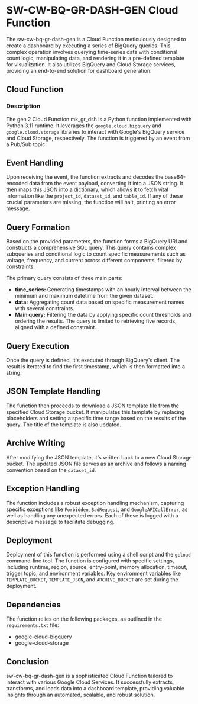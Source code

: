 # SW-CW-BQ-GR-DASH-GEN Cloud Function

The sw-cw-bq-gr-dash-gen is a Cloud Function meticulously designed to create a dashboard by executing a series of BigQuery queries. This complex operation involves querying time-series data with conditional count logic, manipulating data, and rendering it in a pre-defined template for visualization. It also utilizes BigQuery and Cloud Storage services, providing an end-to-end solution for dashboard generation.

## Cloud Function
### Description
The gen 2 Cloud Function mk_gr_dsh is a Python function implemented with Python 3.11 runtime. It leverages the `google.cloud.bigquery` and `google.cloud.storage` libraries to interact with Google's BigQuery service and Cloud Storage, respectively. The function is triggered by an event from a Pub/Sub topic.

## Event Handling
Upon receiving the event, the function extracts and decodes the base64-encoded data from the event payload, converting it into a JSON string. It then maps this JSON into a dictionary, which allows it to fetch vital information like the `project_id`, `dataset_id`, and `table_id`. If any of these crucial parameters are missing, the function will halt, printing an error message.

## Query Formation
Based on the provided parameters, the function forms a BigQuery URI and constructs a comprehensive SQL query. This query contains complex subqueries and conditional logic to count specific measurements such as voltage, frequency, and current across different components, filtered by constraints.

The primary query consists of three main parts:
- **time_series:** Generating timestamps with an hourly interval between the minimum and maximum datetime from the given dataset.
- **data:** Aggregating count data based on specific measurement names with several constraints.
- **Main query:** Filtering the data by applying specific count thresholds and ordering the results.
The query is limited to retrieving five records, aligned with a defined constraint.

## Query Execution
Once the query is defined, it's executed through BigQuery's client. The result is iterated to find the first timestamp, which is then formatted into a string.

## JSON Template Handling
The function then proceeds to download a JSON template file from the specified Cloud Storage bucket. It manipulates this template by replacing placeholders and setting a specific time range based on the results of the query. The title of the template is also updated.

## Archive Writing
After modifying the JSON template, it's written back to a new Cloud Storage bucket. The updated JSON file serves as an archive and follows a naming convention based on the `dataset_id`.

## Exception Handling
The function includes a robust exception handling mechanism, capturing specific exceptions like `Forbidden`, `BadRequest`, and `GoogleAPICallError`, as well as handling any unexpected errors. Each of these is logged with a descriptive message to facilitate debugging.

## Deployment
Deployment of this function is performed using a shell script and the `gcloud` command-line tool. The function is configured with specific settings, including runtime, region, source, entry-point, memory allocation, timeout, trigger topic, and environment variables. Key environment variables like `TEMPLATE_BUCKET`, `TEMPLATE_JSON`, and `ARCHIVE_BUCKET` are set during the deployment.

## Dependencies
The function relies on the following packages, as outlined in the `requirements.txt` file:
- google-cloud-bigquery
- google-cloud-storage

## Conclusion
sw-cw-bq-gr-dash-gen is a sophisticated Cloud Function tailored to interact with various Google Cloud Services. It successfully extracts, transforms, and loads data into a dashboard template, providing valuable insights through an automated, scalable, and robust solution.

